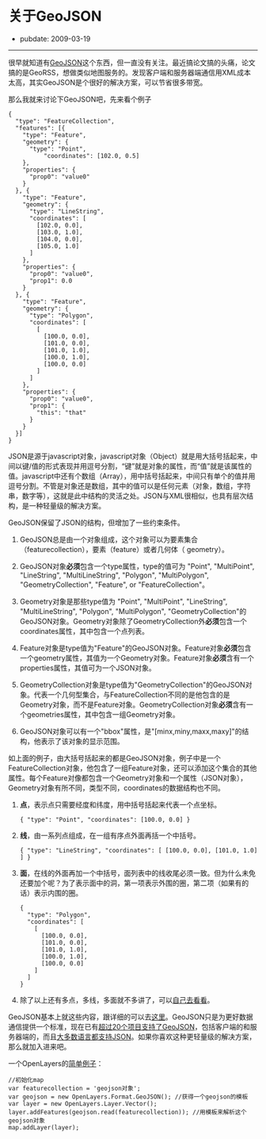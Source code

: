 # 关于GeoJSON

- pubdate: 2009-03-19

--------------------------


很早就知道有[GeoJSON](http://geojson.org/)这个东西，但一直没有关注。最近搞论文搞的头痛，论文搞的是GeoRSS，想做类似地图服务的。发现客户端和服务器端通信用XML成本太高，其实GeoJSON是个很好的解决方案，可以节省很多带宽。

那么我就来讨论下GeoJSON吧，先来看个例子

```
{
  "type": "FeatureCollection",
  "features": [{
    "type": "Feature",
    "geometry": {    
      "type": "Point",
          "coordinates": [102.0, 0.5]   
    },
    "properties": {
      "prop0": "value0"
    }
  }, {
    "type": "Feature",
    "geometry": {
      "type": "LineString",
      "coordinates": [
        [102.0, 0.0],
        [103.0, 1.0],
        [104.0, 0.0],
        [105.0, 1.0]
      ]
    },
    "properties": {
      "prop0": "value0",
      "prop1": 0.0
    }
  }, {
    "type": "Feature",
    "geometry": {
      "type": "Polygon",
      "coordinates": [
        [
          [100.0, 0.0],
          [101.0, 0.0],
          [101.0, 1.0],
          [100.0, 1.0],
          [100.0, 0.0]
        ]
      ]
    },
    "properties": {
      "prop0": "value0",
      "prop1": {
        "this": "that"
      }
    }
  }]
}
```

JSON是源于javascript对象，javascript对象（Object）就是用大括号括起来，中间以键/值的形式表现并用逗号分割，“键”就是对象的属性，而“值”就是该属性的值。javascript中还有个数组（Array），用中括号括起来，中间只有单个的值并用逗号分割。不管是对象还是数组，其中的值可以是任何元素（对象，数组，字符串，数字等），这就是此中结构的灵活之处。JSON与XML很相似，也具有层次结构，是一种轻量级的解决方案。

GeoJSON保留了JSON的结构，但增加了一些约束条件。

1. GeoJSON总是由一个对象组成，这个对象可以为要素集合（featurecollection），要素（feature）或者几何体（ geometry）。


2. GeoJSON对象**必须**包含一个type属性，type的值可为 "Point", "MultiPoint", "LineString", "MultiLineString", "Polygon", "MultiPolygon", "GeometryCollection", "Feature", or "FeatureCollection"。


3. Geometry对象是那些type值为 "Point", "MultiPoint", "LineString", "MultiLineString", "Polygon", "MultiPolygon", "GeometryCollection"的GeoJSON对象。Geometry对象除了GeometryCollection外**必须**包含一个coordinates属性，其中包含一个点列表。


4. Feature对象是type值为"Feature"的GeoJSON对象。Feature对象**必须**包含一个geometry属性，其值为一个Geometry对象。Feature对象**必须**含有一个properties属性，其值可为一个JSON对象。


5. GeometryCollection对象是type值为"GeometryCollection"的GeoJSON对象。代表一个几何型集合，与FeatureCollection不同的是他包含的是Geometry对象，而不是Feature对象。GeometryCollection对象**必须**含有一个geometries属性，其中包含一组Geometry对象。


6. GeoJSON对象可以有一个"bbox"属性，是"[minx,miny,maxx,maxy]"的结构，他表示了该对象的显示范围。


如上面的例子，由大括号括起来的都是GeoJSON对象，例子中是一个FeatureCollection对象，他包含了一组Feature对象，还可以添加这个集合的其他属性。每个Feature对像都包含一个Geometry对象和一个属性（JSON对象），Geometry对象有所不同，类型不同，coordinates的数据结构也不同。


1. **点**，表示点只需要经度和纬度，用中括号括起来代表一个点坐标。

	```
	{ "type": "Point", "coordinates": [100.0, 0.0] }
	```

2. **线**，由一系列点组成，在一组有序点外面再括一个中括号。

	```
	{ "type": "LineString", "coordinates": [ [100.0, 0.0], [101.0, 1.0] ] }
	```

3. **面**，在线的外面再加一个中括号，面列表中的线收尾必须一致。但为什么未免还要加个呢？为了表示面中的洞，第一项表示外围的圈，第二项（如果有的话）表示内围的圈。

    ```
    {
  	  "type": "Polygon",
      "coordinates": [
        [
          [100.0, 0.0],
          [101.0, 0.0],
          [101.0, 1.0],
          [100.0, 1.0],
          [100.0, 0.0]
        ]
      ]
    }
    ```

4. 除了以上还有多点，多线，多面就不多讲了，可以[自己去看看](http://geojson.org/geojson-spec.html)。


GeoJSON基本上就这些内容，跟详细的可以去[这里](http://geojson.org/geojson-spec.html)。GeoJSON只是为更好数据通信提供一个标准，现在已有[超过20个项目支持了GeoJSON](http://wiki.geojson.org/Users)，包括客户端的和服务器端的，而且[大多数语言都支持JSON](http://www.json.org/json-zh.html)。如果你喜欢这种更轻量级的解决方案，那么就加入进来吧。

一个OpenLayers的[简单例子](http://openlayers.org/dev/examples/vector-formats.html)：

```
//初始化map
var featurecollection = 'geojson对象';
var geojson = new OpenLayers.Format.GeoJSON(); //获得一个geojson的模板
var layer = new OpenLayers.Layer.Vector();
layer.addFeatures(geojson.read(featurecollection)); //用模板来解析这个geojson对象
map.addLayer(layer);
```
